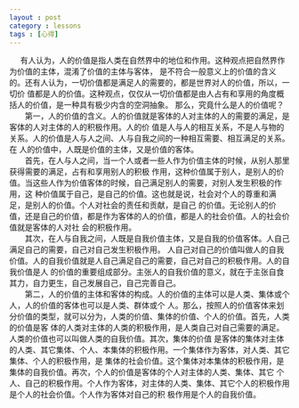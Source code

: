 ```yaml
---
layout : post
category : lessons
tags : [心得]
---
```

&nbsp;&nbsp;&nbsp;&nbsp;&nbsp;有人认为，人的价值是指人类在自然界中的地位和作用。这种观点把自然界作为价值的主体，混淆了价值的主体与客体，
是不符合一般意义上的价值的含义的。还有人认为，一切价值都是满足人的需要的，都是世界对人的价值，所以，一切价
值都是人的价值。这种观点，仅仅从一切价值都是由人占有和享用的角度概括人的价值，是一种具有极少内含的空洞抽象。
那么，究竟什么是人的价值呢？    
　　第一，人的价值的含义。人的价值就是客体的人对主体的人的需要的满足，是客体的人对主体的人的积极作用。人的价
值是人与人的相互关系，不是人与物的关系。人的价值是人与人之间、人与自我之间的一种相互需要、相互满足的关系。在
人的价值中，人既是价值的主体，又是价值的客体。   
　　首先，在人与人之间，当一个人或者一些人作为价值主体的时候，从别人那里获得需要的满足，占有和享用别人的积极
作用，这种价值属于别人，是别人的价值。当这些人作为价值客体的时候，自己满足别人的需要，对别人发生积极的作用，这
种价值属于自己，是自己的价值。这也就是说，社会对个人的尊重和满足，是别人的价值。个人对社会的责任和贡献，是自己
的价值。无论别人的价值，还是自己的价值，都是作为客体的人的价值，都是人的社会价值。人的社会价值就是客体的人对社
会的积极作用。     
　　其次，在人与自我之间，人既是自我价值主体，又是自我的价值客体。人自己满足自己的需要，自己对自己发生积极作用。
人自己对自己的价值叫做人的自我价值。人的自我价值就是人自己满足自己的需要，自己对自己的积极作用。人的自我价值是人
的价值的重要组成部分。主张人的自我价值的意义，就在于主张自食其力，自力更生，自己发展自己，自己完善自己。      
　　第二，人的价值的主体和客体的构成。人的价值的主体可以是人类、集体或个人，人的价值的客体也可以是人类、群体或个
人。那么，按照人的价值客体来划分价值的类型，就可以分为，人类的价值、集体的价值、个人的价值。首先，人类的价值是客
体的人类对主体的人类的积极作用，是人类自己对自己需要的满足。人类的价值也可以叫做人类的自我价值。其次，集体的价值
是客体的集体对主体的人类、其它集体、个人、本集体的积极作用。一个集体作为客体，对人类、其它集体、个人的积极作用，是
集体的社会价值。这个集体对本集体的积极作用，是集体的自我价值。再次，个人的价值是客体的个人对主体的人类、集体、其它
个人、自己的积极作用。个人作为客体，对主体的人类、集体、其它个人的积极作用是个人的社会价值。个人作为客体对自己的积
极作用是个人的自我价值。
